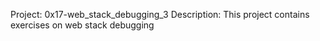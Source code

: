 Project: 0x17-web_stack_debugging_3
Description: This project contains exercises on web stack debugging
